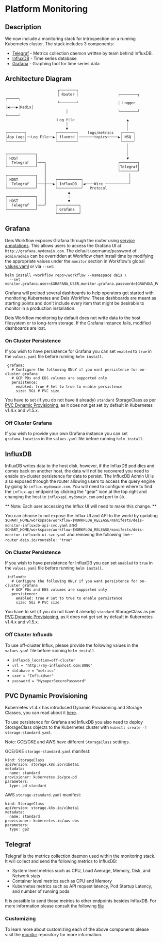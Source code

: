 # Platform Monitoring

## Description

We now include a monitoring stack for introspection on a running Kubernetes cluster. The stack includes 3 components:

* [Telegraf](https://docs.influxdata.com/telegraf/v0.12/) - Metrics collection daemon written by team behind InfluxDB.
* [InfluxDB](https://docs.influxdata.com/influxdb/v0.12/) - Time series database
* [Grafana](http://grafana.org/) - Graphing tool for time series data

## Architecture Diagram

```
                        ┌────────┐                                        
                        │ Router │                  ┌────────┐     ┌─────┐
                        └────────┘                  │ Logger │◀───▶│Redis│
                            │                       └────────┘     └─────┘
                        Log file                        ▲                
                            │                           │                
                            ▼                           │                
┌────────┐             ┌─────────┐    logs/metrics   ┌─────┐             
│App Logs│──Log File──▶│ fluentd │───────topics─────▶│ NSQ │             
└────────┘             └─────────┘                   └─────┘             
                                                        │                
                                                        │                
┌─────────────┐                                         │                
│ HOST        │                                         ▼                
│  Telegraf   │───┐                                 ┌────────┐            
└─────────────┘   │                                 │Telegraf│            
                  │                                 └────────┘            
┌─────────────┐   │                                      │                
│ HOST        │   │    ┌───────────┐                     │                
│  Telegraf   │───┼───▶│ InfluxDB  │◀────Wire ───────────┘                
└─────────────┘   │    └───────────┘   Protocol                   
                  │          ▲                                    
┌─────────────┐   │          │                                    
│ HOST        │   │          ▼                                    
│  Telegraf   │───┘    ┌──────────┐                               
└─────────────┘        │ Grafana  │                               
                       └──────────┘                               
```

## Grafana

Deis Workflow exposes Grafana through the router using [service annotations](https://github.com/deis/router#how-it-works). This
allows users to access the Grafana UI at `http://grafana.mydomain.com`. The default username/password of
`admin/admin` can be overridden at Workflow chart install time by modifying the appropriate values under the `monitor` section in Workflow's global [values.yaml](https://github.com/deis/workflow/blob/master/charts/workflow/values.yaml) or via `--set`:

```
helm install <workflow repo>/workflow --namespace deis \
  --set monitor.grafana.user=$GRAFANA_USER,monitor.grafana.password=$GRAFANA_PASSWORD
```

Grafana will preload several dashboards to help operators get started with monitoring Kubernetes and Deis Workflow.
These dashboards are meant as starting points and don't include every item that might be desirable to monitor in a
production installation.

Deis Workflow monitoring by default does not write data to the host filesystem or to long-term storage. If the Grafana instance fails, modified dashboards are lost.

### On Cluster Persistence

If you wish to have persistence for Grafana you can set `enabled` to `true` in the `values.yaml` file before running `helm install`.

```
 grafana:
   # Configure the following ONLY if you want persistence for on-cluster grafana
   # GCP PDs and EBS volumes are supported only
   persistence:
     enabled: true # Set to true to enable persistence
     size: 5Gi # PVC size
```

You have to set (if you do not have it already) `standard` StorageClass as per [PVC Dynamic Provisioning](#pvc-dynamic-provisioning), as it does not get set by default in Kubernetes v1.4.x and v1.5.x.


### Off Cluster Grafana

If you wish to provide your own Grafana instance you can set `grafana_location` in the `values.yaml` file before running `helm install`.

## InfluxDB

InfluxDB writes data to the host disk, however, if the InfluxDB pod dies and comes back on
another host, the data will not be recovered you need to enable on-cluster persistence for data to persist. The InfluxDB Admin UI is also
exposed through the router allowing users to access the query engine by going to `influx.mydomain.com`. You will need to
configure where to find the `influx-api` endpoint by clicking the "gear" icon at the top right and changing the host to
`influxapi.mydomain.com` and port to `80`.

** Note: Each user accessing the Influx UI will need to make this change. **

You can choose to not expose the Influx UI and API to the world by updating
`$CHART_HOME/workspace/workflow-$WORKFLOW_RELEASE/manifests/deis-monitor-influxdb-api-svc.yaml` and
`$CHART_HOME/workspace/workflow-$WORKFLOW_RELEASE/manifests/deis-monitor-influxdb-ui-svc.yaml` and removing the
following line - `router.deis.io/routable: "true"`.

### On Cluster Persistence

If you wish to have persistence for InfluxDB you can set `enabled` to `true` in the `values.yaml` file before running `helm install`.

```
 influxdb:
   # Configure the following ONLY if you want persistence for on-cluster grafana
   # GCP PDs and EBS volumes are supported only
   persistence:
     enabled: true # Set to true to enable persistence
     size: 5Gi # PVC size
```

You have to set (if you do not have it already) `standard` StorageClass as per [PVC Dynamic Provisioning](#pvc-dynamic-provisioning), as it does not get set by default in Kubernetes v1.4.x and v1.5.x.


### Off Cluster Influxdb

To use off-cluster Influx, please provide the following values in the `values.yaml` file before running `helm install`.

* `influxdb_location=off-cluster`
* `url = "http://my-influxhost.com:8086"`
* `database = "metrics"`
* `user = "InfluxUser"`
* `password = "MysuperSecurePassword"`


## PVC Dynamic Provisioning

Kubernetes v1.4.x has introduced Dynamic Provisioning and Storage Classes, you can read about it [here](http://blog.kubernetes.io/2016/10/dynamic-provisioning-and-storage-in-kubernetes.html).

To use persistence for Grafana and InfluxDB you also need to deploy StorageClass objects to the Kubernetes cluster with `kubectl create -f storage-standard.yaml`.

Note: GCE/GKE and AWS have different `StorageClass` settings.

GCE/GKE `storage-standard.yaml` manifest:

```
kind: StorageClass
apiVersion: storage.k8s.io/v1beta1
metadata:
  name: standard
provisioner: kubernetes.io/gce-pd
parameters:
  type: pd-standard
```


AWS `storage-standard.yaml` manifest:

```
kind: StorageClass
apiVersion: storage.k8s.io/v1beta1
metadata:
  name: standard
provisioner: kubernetes.io/aws-ebs
parameters:
  type: gp2
```


## Telegraf

Telegraf is the metrics collection daemon used within the monitoring stack. It will collect and send the following metrics to InfluxDB:

* System level metrics such as CPU, Load Average, Memory, Disk, and Network stats
* Container level metrics such as CPU and Memory
* Kubernetes metrics such as API request latency, Pod Startup Latency, and number of running pods

It is possible to send these metrics to other endpoints besides InfluxDB. For more information please consult the following [file](https://github.com/deis/monitor/blob/master/telegraf/rootfs/config.toml.tpl)

### Customizing

To learn more about customizing each of the above components please visit the [monitor](https://github.com/deis/monitor) repository for more information.
